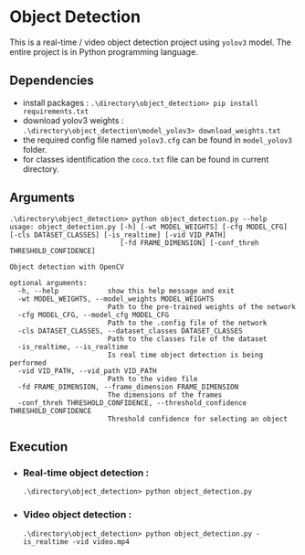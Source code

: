 # Object Detection
This is a real-time / video object detection project using `yolov3` model. The entire project is in Python programming language.
## Dependencies
- install packages : `.\directory\object_detection> pip install requirements.txt`
- download yolov3 weights :  `.\directory\object_detection\model_yolov3> download_weights.txt `
- the required config file named `yolov3.cfg` can be found in `model_yolov3` folder.  
- for classes identification the `coco.txt` file can be found in current directory. 
## Arguments
    .\directory\object_detection> python object_detection.py --help
    usage: object_detection.py [-h] [-wt MODEL_WEIGHTS] [-cfg MODEL_CFG] [-cls DATASET_CLASSES] [-is_realtime] [-vid VID_PATH]
                               [-fd FRAME_DIMENSION] [-conf_threh THRESHOLD_CONFIDENCE]

    Object detection with OpenCV

    optional arguments:
      -h, --help            show this help message and exit
      -wt MODEL_WEIGHTS, --model_weights MODEL_WEIGHTS
                            Path to the pre-trained weights of the network
      -cfg MODEL_CFG, --model_cfg MODEL_CFG
                            Path to the .config file of the network
      -cls DATASET_CLASSES, --dataset_classes DATASET_CLASSES
                            Path to the classes file of the dataset
      -is_realtime, --is_realtime
                            Is real time object detection is being performed
      -vid VID_PATH, --vid_path VID_PATH
                            Path to the video file
      -fd FRAME_DIMENSION, --frame_dimension FRAME_DIMENSION
                            The dimensions of the frames
      -conf_threh THRESHOLD_CONFIDENCE, --threshold_confidence THRESHOLD_CONFIDENCE
                            Threshold confidence for selecting an object
## Execution
- ### Real-time object detection :
      .\directory\object_detection> python object_detection.py 
- ### Video object detection :
      .\directory\object_detection> python object_detection.py -is_realtime -vid video.mp4

